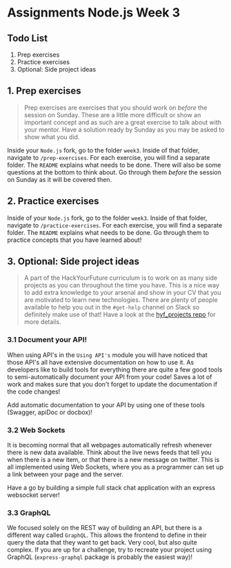 # Assignments Node.js Week 3

## Todo List

1. Prep exercises
2. Practice exercises
3. Optional: Side project ideas

## **1. Prep exercises**

> Prep exercises are exercises that you should work on _before_ the session on Sunday. These are a little more difficult or show an important concept and as such are a great exercise to talk about with your mentor. Have a solution ready by Sunday as you may be asked to show what you did.

Inside your `Node.js` fork, go to the folder `week3`. Inside of that folder, navigate to `/prep-exercises`. For each exercise, you will find a separate folder. The `README` explains what needs to be done. There will also be some questions at the bottom to think about. Go through them _before_ the session on Sunday as it will be covered then.

## **2. Practice exercises**

Inside of your `Node.js` fork, go to the folder `week3`. Inside of that folder, navigate to `/practice-exercises`. For each exercise, you will find a separate folder. The `README` explains what needs to be done. Go through them to practice concepts that you have learned about!


## **3. Optional: Side project ideas**

> A part of the HackYourFuture curriculum is to work on as many side projects as you can throughout the time you have. This is a nice way to add extra knowledge to your arsenal and show in your CV that you are motivated to learn new technologies. There are plenty of people available to help you out in the `#get-help` channel on Slack so definitely make use of that! Have a look at the [hyf_projects repo](https://github.com/HackYourFuture/hyf_projects/blob/main/README.md#project-2-a-try-out-application) for more details.

### 3.1 Document your API!

When using API's in the `Using API's` module you will have noticed that those API's all have extensive documentation on how to use it. As developers like to build tools for everything there are quite a few good tools to semi-automatically document your API from your code! Saves a lot of work and makes sure that you don't forget to update the documentation if the code changes!

Add automatic documentation to your API by using one of these tools (Swagger, apiDoc or docbox)!

### 3.2 Web Sockets

It is becoming normal that all webpages automatically refresh whenever there is new data available. Think about the live news feeds that tell you when there is a new item, or that there is a new message on twitter. This is all implemented using Web Sockets, where you as a programmer can set up a link between your page and the server.

Have a go by building a simple full stack chat application with an express websocket server!

### 3.3 GraphQL

We focused solely on the REST way of building an API, but there is a different way called `GraphQL`. This allows the frontend to define in their query the data that they want to get back. Very cool, but also quite complex. If you are up for a challenge, try to recreate your project using GraphQL (`express-graphql` package is probably the easiest way)!
